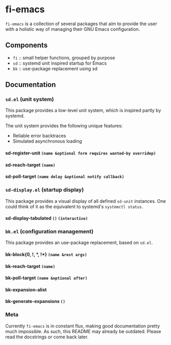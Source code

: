 # fi-emacs

`fi-emacs` is a collection of several packages that aim to provide the user with a holistic way of managing their GNU Emacs configuration.

## Components

+ `fi` :: small helper functions, grouped by purpose
+ `sd` :: systemd unit inspired startup for Emacs
+ `bk` :: use-package replacement using sd

## Documentation

### `sd.el` (unit system)

This package provides a low-level unit system, which is inspired partly by systemd.

The unit system provides the following unique features:

+ Reliable error backtraces
+ Simulated asynchronous loading

#### sd-register-unit `(name &optional form requires wanted-by overridep)`

#### sd-reach-target `(name)`

#### sd-poll-target `(name delay &optional notify callback)`

### `sd-display.el` (startup display)

This package provides a visual display of all defined `sd-unit` instances.
One could think of it as the equivalent to systemd's `systemctl status`.

#### sd-display-tabulated `()` `(interactive)`

### `bk.el` (configuration management)

This package provides an use-package replacement, based on `sd.el`.

#### bk-block{0, !, \*, !\*} `(name &rest args)`

#### bk-reach-target `(name)`

#### bk-poll-target `(name &optional after)`

#### bk-expansion-alist

#### bk-generate-expansions `()`

### Meta

Currently `fi-emacs` is in constant flux, making good documentation pretty much impossible.
As such, this README may already be outdated.
Please read the docstrings or come back later.
